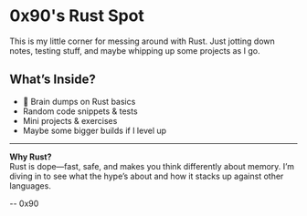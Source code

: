 # 0x90's Rust Spot 

This is my little corner for messing around with Rust. Just jotting down notes, testing stuff, and maybe whipping up some projects as I go.  

## What’s Inside?  
- 🧠 Brain dumps on Rust basics  
-  Random code snippets & tests  
-  Mini projects & exercises  
-  Maybe some bigger builds if I level up  
---  
**Why Rust?**  
Rust is dope—fast, safe, and makes you think differently about memory. I’m diving in to see what the hype’s about and how it stacks up against other languages.  

-- 0x90  

